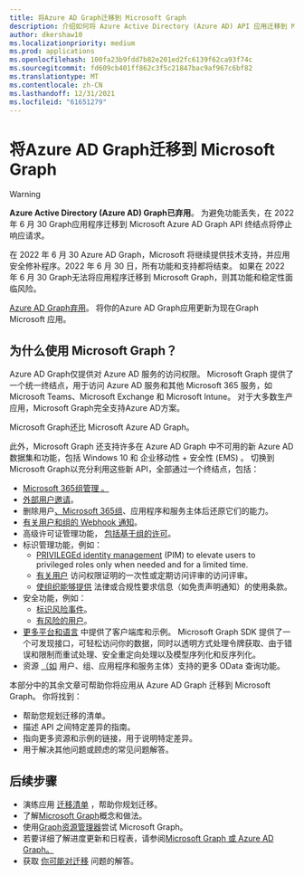 ```yaml
---
title: 将Azure AD Graph迁移到 Microsoft Graph
description: 介绍如何将 Azure Active Directory (Azure AD) API 应用迁移到 Microsoft Graph API。
author: dkershaw10
ms.localizationpriority: medium
ms.prod: applications
ms.openlocfilehash: 100fa23b9fdd7b82e201ed2fc6139f62ca93f74c
ms.sourcegitcommit: fd609cb401ff862c3f5c21847bac9af967c6bf82
ms.translationtype: MT
ms.contentlocale: zh-CN
ms.lasthandoff: 12/31/2021
ms.locfileid: "61651279"
---
```

# <a name="migrate-azure-ad-graph-apps-to-microsoft-graph"></a>将Azure AD Graph迁移到 Microsoft Graph

> [!WARNING]
> **Azure Active Directory (Azure AD) Graph已弃用**。 为避免功能丢失，在 2022 年 6 月 30 Graph应用程序迁移到 Microsoft Azure AD Graph API 终结点将停止响应请求。
>
> 在 2022 年 6 月 30 Azure AD Graph，Microsoft 将继续提供技术支持，并应用安全修补程序。2022 年 6 月 30 日，所有功能和支持都将结束。 如果在 2022 年 6 月 30 Graph无法将应用程序迁移到 Microsoft Graph，则其功能和稳定性面临风险。

[Azure AD Graph弃用](https://techcommunity.microsoft.com/t5/azure-active-directory-identity/update-your-applications-to-use-microsoft-authentication-library/ba-p/1257363)。 将你的Azure AD Graph应用更新为现在Graph Microsoft 应用。

## <a name="why-use-microsoft-graph"></a>为什么使用 Microsoft Graph？

Azure AD Graph仅提供对 Azure AD 服务的访问权限。 Microsoft Graph 提供了一个统一终结点，用于访问 Azure AD 服务和其他 Microsoft 365 服务，如 Microsoft Teams、Microsoft Exchange 和 Microsoft Intune。 对于大多数生产应用，Microsoft Graph完全支持Azure AD方案。

Microsoft Graph还比 Microsoft Azure AD Graph。

此外，Microsoft Graph 还支持许多在 Azure AD Graph 中不可用的新 Azure AD 数据集和功能，包括 Windows 10 和 企业移动性 + 安全性 (EMS) 。 切换到 Microsoft Graph以充分利用这些新 API，全部通过一个终结点，包括：

- [Microsoft 365组管理 。](/graph/office365-groups-concept-overview)
- [外部用户邀请](/graph/api/resources/invitation)。
- 删除用户[、Microsoft 365组](/graph/api/resources/directory)、应用程序和服务主体后还原它们的能力。
- [有关用户和组的 Webhook 通知](/graph/webhooks)。
- 高级许可证管理功能， [包括基于组的许可](/graph/api/group-assignlicense)。
- 标识管理功能，例如：
  - [PRIVILEGEd identity management](/graph/api/resources/privilegedidentitymanagement-root?view=graph-rest-beta&preserve-view=true) (PIM) to elevate users to privileged roles only when needed and for a limited time.
  - [有关用户](/graph/api/resources/accessreviewsv2-overview) 访问权限证明的一次性或定期访问评审的访问评审。
  - [使组织能够提供](/graph/api/resources/agreement) 法律或合规性要求信息（如免责声明通知）的使用条款。
- 安全功能，例如：
  - [标识风险事件](/graph/api/resources/riskdetection)。
  - [有风险的用户](/graph/api/resources/riskyuser)。
- [更多平台和语言](/graph/) 中提供了客户端库和示例。 Microsoft Graph SDK 提供了一个可发现接口，可轻松访问你的数据，同时以透明方式处理令牌获取、由于错误和限制而重试处理、安全重定向处理以及模型序列化和反序列化。
- 资源 [（如](/graph/query-parameters) 用户、组、应用程序和服务主体）支持的更多 OData 查询功能。

本部分中的其余文章可帮助你将应用从 Azure AD Graph 迁移到 Microsoft Graph。 你将找到：

- 帮助您规划迁移的清单。
- 描述 API 之间特定差异的指南。
- 指向更多资源和示例的链接，用于说明特定差异。
- 用于解决其他问题或顾虑的常见问题解答。

## <a name="next-steps"></a>后续步骤

- 演练应用 [迁移清单](migrate-azure-ad-graph-planning-checklist.md) ，帮助你规划迁移。
- 了解[Microsoft Graph](/graph/overview)概念和做法。
- 使用[Graph资源管理器](https://aka.ms/ge)尝试 Microsoft Graph。
- 若要详细了解进度更新和日程表，请参阅[Microsoft Graph 或 Azure AD Graph。](https://developer.microsoft.com/graph/blogs/microsoft-graph-or-azure-ad-graph/)
- 获取 [你可能对迁移](/graph/migrate-azure-ad-graph-faq) 问题的解答。